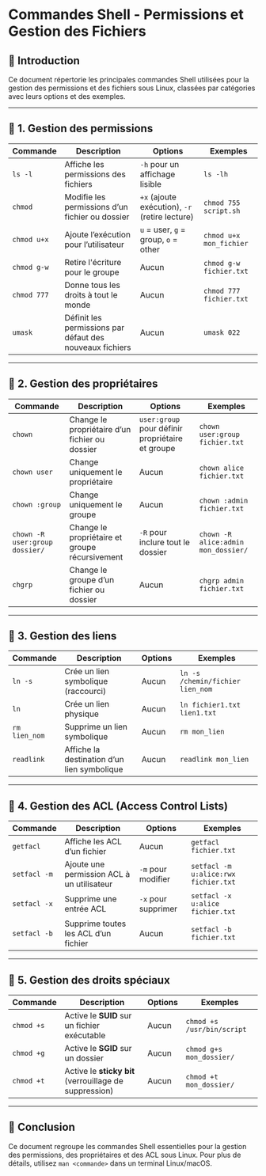 # Commandes Shell - Permissions et Gestion des Fichiers

## 📌 Introduction
Ce document répertorie les principales commandes Shell utilisées pour la gestion des permissions et des fichiers sous Linux, classées par catégories avec leurs options et des exemples.

---

## 🔹 1. Gestion des permissions
| Commande | Description | Options | Exemples |
|----------|------------|---------|----------|
| `ls -l` | Affiche les permissions des fichiers | `-h` pour un affichage lisible | `ls -lh` |
| `chmod` | Modifie les permissions d’un fichier ou dossier | `+x` (ajoute exécution), `-r` (retire lecture) | `chmod 755 script.sh` |
| `chmod u+x` | Ajoute l’exécution pour l’utilisateur | `u` = user, `g` = group, `o` = other | `chmod u+x mon_fichier` |
| `chmod g-w` | Retire l'écriture pour le groupe | Aucun | `chmod g-w fichier.txt` |
| `chmod 777` | Donne tous les droits à tout le monde | Aucun | `chmod 777 fichier.txt` |
| `umask` | Définit les permissions par défaut des nouveaux fichiers | Aucun | `umask 022` |

---

## 🔹 2. Gestion des propriétaires
| Commande | Description | Options | Exemples |
|----------|------------|---------|----------|
| `chown` | Change le propriétaire d’un fichier ou dossier | `user:group` pour définir propriétaire et groupe | `chown user:group fichier.txt` |
| `chown user` | Change uniquement le propriétaire | Aucun | `chown alice fichier.txt` |
| `chown :group` | Change uniquement le groupe | Aucun | `chown :admin fichier.txt` |
| `chown -R user:group dossier/` | Change le propriétaire et groupe récursivement | `-R` pour inclure tout le dossier | `chown -R alice:admin mon_dossier/` |
| `chgrp` | Change le groupe d’un fichier ou dossier | Aucun | `chgrp admin fichier.txt` |

---

## 🔹 3. Gestion des liens
| Commande | Description | Options | Exemples |
|----------|------------|---------|----------|
| `ln -s` | Crée un lien symbolique (raccourci) | Aucun | `ln -s /chemin/fichier lien_nom` |
| `ln` | Crée un lien physique | Aucun | `ln fichier1.txt lien1.txt` |
| `rm lien_nom` | Supprime un lien symbolique | Aucun | `rm mon_lien` |
| `readlink` | Affiche la destination d’un lien symbolique | Aucun | `readlink mon_lien` |

---

## 🔹 4. Gestion des ACL (Access Control Lists)
| Commande | Description | Options | Exemples |
|----------|------------|---------|----------|
| `getfacl` | Affiche les ACL d’un fichier | Aucun | `getfacl fichier.txt` |
| `setfacl -m` | Ajoute une permission ACL à un utilisateur | `-m` pour modifier | `setfacl -m u:alice:rwx fichier.txt` |
| `setfacl -x` | Supprime une entrée ACL | `-x` pour supprimer | `setfacl -x u:alice fichier.txt` |
| `setfacl -b` | Supprime toutes les ACL d’un fichier | Aucun | `setfacl -b fichier.txt` |

---

## 🔹 5. Gestion des droits spéciaux
| Commande | Description | Options | Exemples |
|----------|------------|---------|----------|
| `chmod +s` | Active le **SUID** sur un fichier exécutable | Aucun | `chmod +s /usr/bin/script` |
| `chmod +g` | Active le **SGID** sur un dossier | Aucun | `chmod g+s mon_dossier/` |
| `chmod +t` | Active le **sticky bit** (verrouillage de suppression) | Aucun | `chmod +t mon_dossier/` |

---

## 📌 Conclusion
Ce document regroupe les commandes Shell essentielles pour la gestion des permissions, des propriétaires et des ACL sous Linux. Pour plus de détails, utilisez `man <commande>` dans un terminal Linux/macOS.

